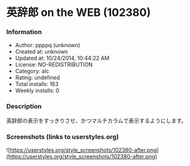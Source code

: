 # 英辞郎 on the WEB (102380)

### Information
- Author: ppppq (unknown)
- Created at: unknown
- Updated at: 10/24/2014, 10:44:22 AM
- License: NO-REDISTRIBUTION
- Category: alc
- Rating: undefined
- Total installs: 163
- Weekly installs: 0


### Description
英辞郎の表示をすっきりさせ、かつマルチカラムで表示するようにします。


### Screenshots (links to userstyles.org)
![https://userstyles.org/style_screenshots/102380-after.png](https://userstyles.org/style_screenshots/102380-after.png)



